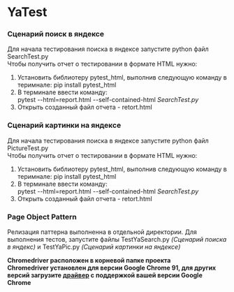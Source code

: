 # YaTest


### Сценарий поиск в яндексе
Для начала тестирования поиска в яндексе запустите python файл SearchTest.py  
Чтобы получить отчет о тестировании в формате HTML нужно:  
1.  Установить библиотеру pytest_html, выполнив следующую команду в теримнале: pip install pytest_html
2.  В терминале ввести команду:  
  pytest --html=report.html --self-contained-html *SearchTest.py*  
4.  Открыть созданный файл отчета - retort.html


### Сценарий картинки на яндексе
Для начала тестирования поиска в яндексе запустите python файл PictureTest.py  
Чтобы получить отчет о тестировании в формате HTML нужно:  
1.  Установить библиотеру pytest_html, выполнив следующую команду в теримнале: pip install pytest_html
2.  В терминале ввести команду:  
  pytest --html=report.html --self-contained-html *SearchTest.py*  
4.  Открыть созданный файл отчета - retort.html


### Page Object Pattern  
Релизация паттерна выполненна в отдельной директории. Для выполнения тестов, запустите файлы TestYaSearch.py *(Сценарий поиска в яндекс)* и TestYaPic.py *(Сценарий картинки на яндексе)*

**Chromedriver расположен в корневой папке проекта**  
**Chromedriver установлен для версии Google Chrome 91, для других версий загрузите [драйвер](https://chromedriver.chromium.org/downloads) с поддержкой вашей версии Google Chrome**
